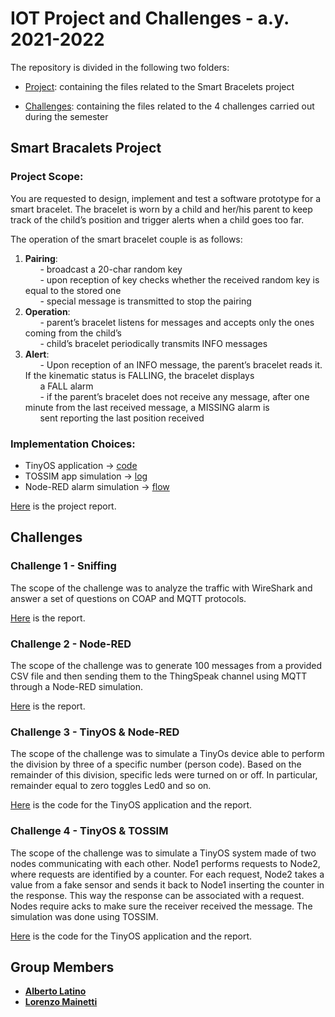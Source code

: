 # IOT Project and Challenges - a.y. 2021-2022 
The repository is divided in the following two folders:
* [Project](https://github.com/LorenzoMainetti/IOT-2022-Latino-Mainetti/tree/main/Project): containing the files related to the Smart Bracelets project

* [Challenges](https://github.com/LorenzoMainetti/IOT-2022-Latino-Mainetti/tree/main/Challenges): containing the files related to the 4 challenges carried out during the semester

## Smart Bracalets Project
### Project Scope: 
You are requested to design, implement and test a software prototype for a smart bracelet. 
The bracelet is worn by a child and her/his parent to keep track of the child’s position and trigger alerts when a child goes too far.

The operation of the smart bracelet couple is as follows:
1. __Pairing__:<br>
&nbsp;&nbsp;&nbsp;&nbsp;&nbsp;&nbsp;- broadcast a 20-char random key<br>
&nbsp;&nbsp;&nbsp;&nbsp;&nbsp;&nbsp;- upon reception of key checks whether the received random key is equal to the stored one<br>
&nbsp;&nbsp;&nbsp;&nbsp;&nbsp;&nbsp;- special message is transmitted to stop the pairing<br>
2. __Operation__:<br>
&nbsp;&nbsp;&nbsp;&nbsp;&nbsp;&nbsp;- parent’s bracelet listens for messages and accepts only the ones coming from the child’s<br>
&nbsp;&nbsp;&nbsp;&nbsp;&nbsp;&nbsp;- child’s bracelet periodically transmits INFO messages<br>
3. __Alert__:<br>
&nbsp;&nbsp;&nbsp;&nbsp;&nbsp;&nbsp;- Upon reception of an INFO message, the parent’s bracelet reads it. If the kinematic status is FALLING, the bracelet displays <br> &nbsp;&nbsp;&nbsp;&nbsp;&nbsp;&nbsp;a FALL alarm<br>
&nbsp;&nbsp;&nbsp;&nbsp;&nbsp;&nbsp;- if the parent’s bracelet does not receive any message, after one minute from the last received message, a MISSING alarm is <br> &nbsp;&nbsp;&nbsp;&nbsp;&nbsp;&nbsp;sent reporting the last position received

### Implementation Choices:
- TinyOS application -> [code](https://github.com/LorenzoMainetti/IOT-2022-Latino-Mainetti/tree/main/Project/TinyOS)
- TOSSIM app simulation -> [log](https://github.com/LorenzoMainetti/IOT-2022-Latino-Mainetti/blob/main/Project/simulation_log.txt)
- Node-RED alarm simulation -> [flow](https://github.com/LorenzoMainetti/IOT-2022-Latino-Mainetti/blob/main/Project/node-RED%20flow.txt)

[Here](https://github.com/LorenzoMainetti/IOT-2022-Latino-Mainetti/blob/main/Project/Project%20Report%20Smart%20Bracelets.pdf) is the project report.

## Challenges
### Challenge 1 - Sniffing
The scope of the challenge was to analyze the traffic with WireShark and answer a set of questions on COAP and MQTT protocols.

[Here](https://github.com/LorenzoMainetti/IOT-2022-Latino-Mainetti/blob/main/Challenges/challenge_1%20Sniffing/Report%20Challenge%201.pdf) is the report.

### Challenge 2 - Node-RED
The scope of the challenge was to generate 100 messages from a provided CSV file and then sending them to the ThingSpeak channel using MQTT through a Node-RED simulation.

[Here](https://github.com/LorenzoMainetti/IOT-2022-Latino-Mainetti/blob/main/Challenges/challenge_2%20Node-RED/Report%20Challenge%202.pdf) is the report.

### Challenge 3 - TinyOS & Node-RED
The scope of the challenge was to simulate a TinyOs device able to perform the division by three of a specific number (person code). Based on the remainder of this division, specific leds were turned on or off. In particular, remainder equal to zero toggles Led0 and so on. 

[Here](https://github.com/LorenzoMainetti/IOT-2022-Latino-Mainetti/tree/main/Challenges/challenge_3%20TinyOS%20%2B%20Node-RED) is the code for the TinyOS application and the report.

### Challenge 4 - TinyOS & TOSSIM
The scope of the challenge was to simulate a TinyOS system made of two nodes communicating with each other. Node1 performs requests to Node2, where requests are identified by a counter. For each request, Node2 takes a value from a fake sensor and sends it back to Node1 inserting the counter in the response. This way the response can be associated with a request. Nodes require acks to make sure the receiver received the message. The simulation was done using TOSSIM.

[Here](https://github.com/LorenzoMainetti/IOT-2022-Latino-Mainetti/tree/main/Challenges/challenge_4%20TinyOS%20%2B%20TOSSIM) is the code for the TinyOS application and the report.

## Group Members
- [__Alberto Latino__](https://github.com/albertolatino)
- [__Lorenzo Mainetti__](https://github.com/LorenzoMainetti)
